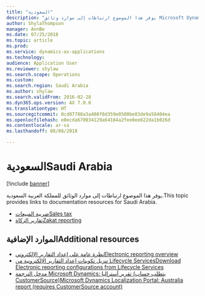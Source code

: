 ```yaml
---
title: "السعودية"
description: "يوفر هذا الموضوع ارتباطات إلى موارد وثائق Microsoft Dynamics 365 for Finance and Operations للملكة العربية السعودية."
author: ShylaThompson
manager: AnnBe
ms.date: 07/25/2018
ms.topic: article
ms.prod: 
ms.service: dynamics-ax-applications
ms.technology: 
audience: Application User
ms.reviewer: shylaw
ms.search.scope: Operations
ms.custom: 
ms.search.region: Saudi Arabia
ms.author: shylaw
ms.search.validFrom: 2016-02-28
ms.dyn365.ops.version: AX 7.0.0
ms.translationtype: HT
ms.sourcegitcommit: 0cd07788a3a408f0d359e0500be83de9a50404ea
ms.openlocfilehash: e0ecda670034129a64184a2fee0ee822da1b026d
ms.contentlocale: ar-sa
ms.lasthandoff: 08/08/2018

---
```


# <a name="saudi-arabia"></a><span data-ttu-id="d48c4-103">السعودية</span><span class="sxs-lookup"><span data-stu-id="d48c4-103">Saudi Arabia</span></span> 

[!include [banner](../includes/banner.md)]

<span data-ttu-id="d48c4-104">يوفر هذا الموضوع ارتباطات إلى موارد الوثائق للمملكة العربية السعودية.</span><span class="sxs-lookup"><span data-stu-id="d48c4-104">This topic provides links to documentation resources for Saudi Arabia.</span></span> 

- [<span data-ttu-id="d48c4-105">ضريبة المبيعات</span><span class="sxs-lookup"><span data-stu-id="d48c4-105">Sales tax</span></span>](apac-sau-sales-tax.md)
- [<span data-ttu-id="d48c4-106">تقارير الزكاة</span><span class="sxs-lookup"><span data-stu-id="d48c4-106">Zakat reporting</span></span>](emea-sau-zakat-reporting.md)

## <a name="additional-resources"></a><span data-ttu-id="d48c4-107">الموارد الإضافية</span><span class="sxs-lookup"><span data-stu-id="d48c4-107">Additional resources</span></span>

- [<span data-ttu-id="d48c4-108">نظرة عامة على إعداد التقارير الإلكتروني</span><span class="sxs-lookup"><span data-stu-id="d48c4-108">Electronic reporting overview</span></span>](../../dev-itpro/analytics/general-electronic-reporting.md)
- [<span data-ttu-id="d48c4-109">تنزيل تكوينات إعداد التقارير الإلكترونية من Lifecycle Services</span><span class="sxs-lookup"><span data-stu-id="d48c4-109">Download Electronic reporting configurations from Lifecycle Services</span></span>](../../dev-itpro/analytics/download-electronic-reporting-configuration-lcs.md)
- [<span data-ttu-id="d48c4-110">مدخل الترجمة Microsoft Dynamics: تقرير أستراليا (يتطلب حساب CustomerSource)</span><span class="sxs-lookup"><span data-stu-id="d48c4-110">Microsoft Dynamics Localization Portal: Australia report (requires CustomerSource account)</span></span>](https://mbs.microsoft.com/files/customer/AX/Support/supportnews/saudiarabia.html)

